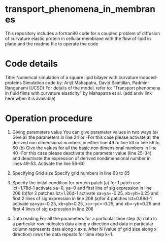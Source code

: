 # transport_phenomena_in_membranes
This repository includes a fortran90 code for a coupled problem of diffusion of curvature elastic protein in cellular membrane with the flow of lipid in plane and the readme file to operate the code 
# Code details
Title: Numerical simulation of a square lipid bilayer with curvature induced-proteins
Simulation code by: Arijit Mahapatra, David Saintillan, Padmini Ranganami (UCSD)
For details of the model, refer to:
"Transport phenomena in fluid films with curvature elasticity" by Mahapatra et al.
 (add arxiv link here when it is available)
# Operation procedure
1. Giving parameters value
You can give parameter values in two ways
(a) Give all the parameters in line 24 or 
    -For this case please activate all the derived non dimensional numbers in either 
    line 49 to line 53 or line 56 to 60
(b) Give the values for all the basic non dimensional numbers in line 40
    -For this case please deactivate the parameter value (line 25-34) and deactivate the 
    expression of derived nondimensional number in lines 49-53. Activate the line 56-60

2. Specifying Grid size
Specify grid numbers in line 63 to 65


3. Specify the initial condition for protein patch
	(a) for 1 patch use lct=1.78d-1 activate xa=0, ya=0 and first line of sig expression
	in line 208
	(b)for 2 patches lct=1.26d-1 activate xa=ya=-0.25, xb=yb=0.25 and first 2 lines of 
	sig expression in line 208
	(a)for 4 patches lct=0.89d-1 activate xa=ya=-0.25, xb=yb=0.25, xc=-yc=-0.25, and
	 xb=-yb=0.25 and first 4 lines of sig expression in line 208

4. Data reading 
   For all the parameters for a particular time step (k) data in a particular row indicates 
   data along y direction and data in particular column represents data along x axis. 
   After N (value of grid size along x direction) rows the data repeats for time step
   k+1.
